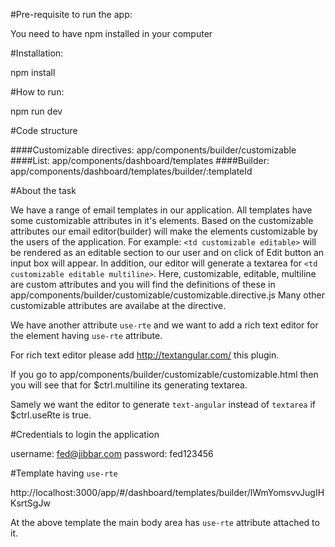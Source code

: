 #Pre-requisite to run the app:

You need to have npm installed in your computer

#Installation:

npm install

#How to run:

npm run dev

#Code structure

####Customizable directives: app/components/builder/customizable
####List: app/components/dashboard/templates
####Builder: app/components/dashboard/templates/builder/:templateId

#About the task

We have a range of email templates in our application. All templates have some customizable attributes in it's elements.
Based on the customizable attributes our email editor(builder) will make the elements customizable by the users of the application.
For example: `<td customizable editable>` will be rendered as an editable section to our user and on click of Edit button an input box
will appear. In addition, our editor will generate a textarea for `<td customizable editable multiline>`.
Here, customizable, editable, multiline are custom attributes and you will find the definitions of these in 
app/components/builder/customizable/customizable.directive.js
Many other customizable attributes are availabe at the directive.

We have another attribute `use-rte` and we want to add a rich text editor for the element having `use-rte` attribute.

For rich text editor please add http://textangular.com/ this plugin.

If you go to app/components/builder/customizable/customizable.html then you will see that for $ctrl.multiline its generating textarea.

Samely we want the editor to generate `text-angular` instead of `textarea` if $ctrl.useRte is true.

#Credentials to login the application

username: fed@jibbar.com
password: fed123456

#Template having `use-rte`

http://localhost:3000/app/#/dashboard/templates/builder/lWmYomsvvJugIHKsrtSgJw

At the above template the main body area has `use-rte` attribute attached to it.

